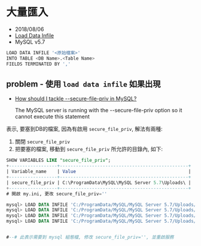 # 大量匯入
- 2018/08/06
- [Load Data Infile](https://dev.mysql.com/doc/refman/5.7/en/load-data.html)
- MySQL v5.7

```sh
LOAD DATA INFILE '<原始檔案>'
INTO TABLE <DB Name>.<Table Name>
FIELDS TERMINATED BY ','
```

## problem - 使用 `load data infile` 如果出現

- [How should I tackle --secure-file-priv in MySQL?](https://stackoverflow.com/questions/32737478/how-should-i-tackle-secure-file-priv-in-mysql)

    The MySQL server is running with the --secure-file-priv option so it cannot execute this statement

表示, 要塞到DB的檔案, 因為有啟用 `secure_file_priv`, 解法有兩種:

1. 關閉 `secure_file_priv`
2. 把要塞的檔案, 移動到 `secure_file_priv` 所允許的目錄內, 如下:

```sql
SHOW VARIABLES LIKE "secure_file_priv";
+------------------+------------------------------------------------+
| Variable_name    | Value                                          |
+------------------+------------------------------------------------+
| secure_file_priv | C:\ProgramData\MySQL\MySQL Server 5.7\Uploads\ |
+------------------+------------------------------------------------+
# 開啟 my.ini, 更改 secure_file_priv=''
```


```sql
mysql> LOAD DATA INFILE 'C:/ProgramData/MySQL/MySQL Server 5.7/Uploads/fake_data_alarm.csv' INTO TABLE test_emc.data_alarm FIELDS TERMINATED BY ',' LINES TERMINATED BY '\r\n';
mysql> LOAD DATA INFILE 'C:/ProgramData/MySQL/MySQL Server 5.7/Uploads/fake_data_pressure.csv' INTO TABLE test_emc.data_pressure FIELDS TERMINATED BY ',' LINES TERMINATED BY '\r\n';
mysql> LOAD DATA INFILE 'C:/ProgramData/MySQL/MySQL Server 5.7/Uploads/fake_data_status.csv' INTO TABLE test_emc.data_status FIELDS TERMINATED BY ',' LINES TERMINATED BY '\r\n';
mysql> LOAD DATA INFILE 'C:/ProgramData/MySQL/MySQL Server 5.7/Uploads/fake_data_towerlight.csv' INTO TABLE test_emc.data_towerlight FIELDS TERMINATED BY ',' LINES TERMINATED BY '\r\n';


#--# 此表示需要到 mysql 組態檔, 修改 secure_file_priv='', 並重啟服務
```